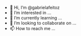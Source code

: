- 👋 Hi, I’m @gabrielafeitoz
- 👀 I’m interested in ...
- 🌱 I’m currently learning ...
- 💞️ I’m looking to collaborate on ...
- 📫 How to reach me ...

<!---
gabrielafeitoz/gabrielafeitoz is a ✨ special ✨ repository because its `README.md` (this file) appears on your GitHub profile.
You can click the Preview link to take a look at your changes.
--->

